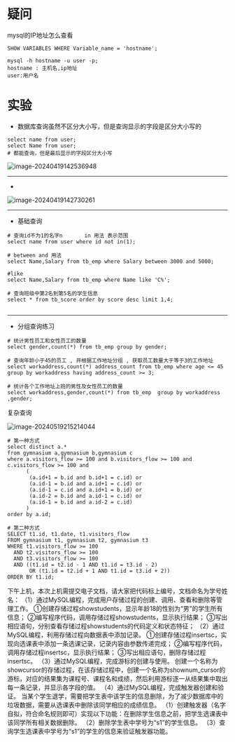 # 疑问

mysql的IP地址怎么查看

```mysql
SHOW VARIABLES WHERE Variable_name = 'hostname';

mysql -h hostname -u user -p;
hostname : 主机名,ip地址
user:用户名
```





# 实验

- 数据库查询虽然不区分大小写，但是查询显示的字段是区分大小写的

```mysql
select name from user;
select Name from user;
# 都能查询，但是最后显示的字段区分大小写
```

![image-20240419142536948](C:\Users\hxd15\Desktop\Repository\GithubRepository\assets\image-20240419142536948.png)

---

- 

![image-20240419142730261](C:\Users\hxd15\Desktop\Repository\GithubRepository\assets\image-20240419142730261.png)



---



- 基础查询

```mysql
# 查询id不为1的名字n		in 用法 表示范围
select name from user where id not in(1);

# between and 用法
select Name,Salary from tb_emp where Salary between 3000 and 5000;

#like
select Name,Salary from tb_emp where Name like 'C%';

# 查询班级中第2名到第5名的学生信息
select * from tb_score order by score desc limit 1,4;


```



---



- 分组查询练习

```mysql
# 统计男性员工和女性员工的数量
select gender,count(*) from tb_emp group by gender;

# 查询年龄小于45的员工 , 并根据工作地址分组 , 获取员工数量大于等于3的工作地址
select workaddress,count(*) address_count from tb_emp where age <= 45 group by workaddress having address_count >= 3;

# 统计各个工作地址上班的男性及女性员工的数量
select workaddress,gender,count(*) from tb_emp  group by workaddress ,gender;
```







复杂查询

![image-20240519215214044](C:\Users\hxd15\Desktop\Repository\GithubRepository\assets\image-20240519215214044.png)



```mysql
# 第一种方式
select distinct a.*
from gymnasium a,gymnasium b,gymnasium c
where a.visitors_flow >= 100 and b.visitors_flow >= 100 and c.visitors_flow >= 100 and
      (
       (a.id+1 = b.id and b.id+1 = c.id) or
       (a.id-1 = b.id and a.id+1 = c.id) or
       (a.id-1 = c.id and a.id+1 = b.id) or
       (a.id-2 = b.id and a.id-1 = c.id) or
       (a.id-1 = b.id and a.id-2 = c.id)
      )
order by a.id;

# 第二种方式
SELECT t1.id, t1.date, t1.visitors_flow
FROM gymnasium t1, gymnasium t2, gymnasium t3
WHERE t1.visitors_flow >= 100
  AND t2.visitors_flow >= 100
  AND t3.visitors_flow >= 100
  AND ((t1.id = t2.id - 1 AND t1.id = t3.id - 2)
       OR (t1.id = t2.id + 1 AND t1.id = t3.id + 2))
ORDER BY t1.id;
```







下午上机，本次上机需提交电子文档，请大家把代码标上编号，文档命名为学号姓名：
（1）通过MySQL编程，完成用户存储过程的创建、调用、查看和删除等管理工作。
①创建存储过程showstudents，显示年龄18的性别为“男”的学生所有信息；
②编写程序代码，调用存储过程showstudents，显示执行结果；
③写出相应语句，分别查看存储过程showstudents的代码定义和状态特征；
（2）通过MySQL编程，利用存储过程向数据表中添加记录。
①创建存储过程insertsc，实现向选课表中添加一条选课记录，记录内容由参数传递完成；
②编写程序代码，调用存储过程insertsc，显示执行结果；
③写出相应语句，删除存储过程insertsc。
（3）通过MySQL编程，完成游标的创建与使用。
创建一个名称为showcursor的存储过程，在该存储过程中，创建一个名称为shownum_cursor的游标，对应的结果集为课程号、课程名和成绩，然后利用游标逐一从结果集中取出每一条记录，并显示各字段的值。
（4）通过MySQL编程，完成触发器创建和验证。
当某个学生退学，需要把学生表中该学生的信息删除，为了减少数据库中的垃圾数据，需要从选课表中删除该同学相应的成绩信息。
（1）创建触发器（名字自拟，符合命名规则即可）实现以下功能：在删除学生信息之前，把学生选课表中该同学所有相关数据删除。
（2）删除学生表中学号为“s1”的学生信息。
（3）查询学生选课表中学号为“s1”的学生的信息来验证触发器功能。

